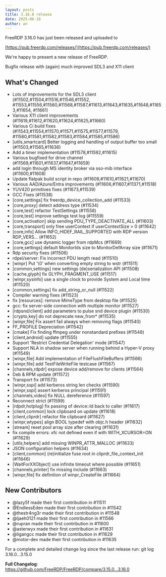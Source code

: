 ```yaml
---
layout: posts
title: 3.16.0 release
date: 2025-06-16
author: an
---
```


FreeRDP 3.16.0 has just been released and uploaded to

[https://pub.freerdp.com/releases/](https://pub.freerdp.com/releases/)

We're happy to present a new release of FreeRDP.


Bugfix release with (again) much improved SDL3 and X11 client

## What's Changed
* Lots of improvements for the SDL3 client (#11502,#11504,#11516,#11546,#11552,
  #11553,#11556,#11560,#11568,#11587,#11613,#11643,#11635,#11648,#11653,#11654,
  #11661)
* Various X11 client improvements (#11619,#11612,#11620,#11624,#11625,#11660)
* Various Ci build fixes (#11543,#11554,#11570,#11571,#11575,#11577,#11579,
  #11580,#11581,#11582,#11583,#11584,#11585,#11586)
* [utils,smartcard] Better logging and handling of output buffer too small
  (#11503,#11565,#11636)
* Add a timer implementation (#11578,#11592,#11615)
* Various bugfixed for drive channel (#11569,#11601,#11637,#11647,#11659)
* add login through MS identity broker via sso-mib interface (#11600,#11608)
* Update flatpak build script in repo (#11609,#11610,#11621,#11670)
* Various AAD/Azure/Entra improvements (#11606,#11607,#11371,#11518)
* YUV420 primitives fixes (#11673,#11539)
* GCC Fixes (#11538)
* [core,settings] fix freerdp_device_collection_add (#11533)
* [core,proxy] detect address type (#11534)
* [core,test] refactor TestSettings (#11558)
* [core,test] improve settings test log (#11559)
* [core,activation] skip sending PDU_TYPE_DEACTIVATE_ALL (#11603)
* [core,transport] only free userContext if userContextSize > 0 (#11642)
* [core,info] Allow INFO_HIDEF_RAIL_SUPPORTED with RDP version RDP_VERS… (#11652)
* [core,gcc] use dynamic logger from rdpMcs (#11669)
* [core,settings] default MonitorIds size to MonitorDefArray size (#11671)
* Rdp security fixes (#11506)
* rdpei/server: Fix incorrect PDU length read (#11510)
* [winpr] Put '\0' when converting empty string to wstr (#11511)
* [common,settings] new settings (de)serialization API (#11508)
* [cache,glyph] fix GLYPH_FRAGMENT_USE (#11517)
* [winpr,sysinfo] use a single clock to provide System and Local time (#11520)
* [common,settings] fix add_string_or_null (#11522)
* Compiler warning fixes (#11523)
* fix [resources]: remove MimeType from desktop file (#11525)
* gcc: fix server-side connection with multiple monitor (#11527)
* [rdpsnd/client] add parameters to pulse snd device plugin (#11530)
* [crypto,key] do not deprecate new_from* (#11535)
* [winpr,file] Fix assert fail always when removing flags (#11540)
* FF_PROFILE Depreciation (#11542)
* [cmake] Fix finding ffmpeg under nonstandard prefixes (#11548)
* [client,android] update (#11555)
* Support 'Restrict Credential Delegation' mode (#11547)
* Support NLA in shadow server when running behind a Hyper-V proxy (#11549)
* [winpr,file] Add implementation of FileFlushFileBuffers (#11566)
* [winpr,file] add TestFileWriteFile testcase (#11567)
* [channels,rdpdr] expose device add/remove for clients (#11564)
* Deb & RPM update (#11572)
* Transport fix (#11573)
* [winpr,sspi] add kerberos string len checks (#11590)
* [winpr,sspi] assert kerberos principal (#11591)
* [channels,video] fix NULL dereference (#11597)
* Reconnect strict (#11599)
* [rdpdr,hotplug] fix passing of device::Id back to caller (#11617)
* [client,common] lock clipboard on update (#11618)
* [client,cliprdr] refactor file clipboard (#11627)
* [winpr,wtypes] align BOOL typedef with objc.h header (#11632)
* [stream] reset pool array size after clearing (#11631)
* fix compile errors: xfc not defined even if with WITH_XCURSOR=ON (#11629)
* [utils,helpers] add missing WINPR_ATTR_MALLOC (#11633)
* JSON configuration helpers (#11634)
* [client,common] (re)initialize fuse root in cliprdr_file_context_init (#11646)
* [WaitForXXObject] use infinite timeout where possible (#11651)
* [channels,printer] fix missing include (#11663)
* [winpr,file] fix definition of winpr_CreateFile (#11664)

## New Contributors
* @lazy5f made their first contribution in #11511
* @EndlessEden made their first contribution in #11542
* @thestr4ng3r made their first contribution in #11548
* @ljaeh0121 made their first contribution in #11566
* @rupran made their first contribution in #11600
* @asterwyx made their first contribution in #11631
* @ligangcc made their first contribution in #11629
* @motor-dev made their first contribution in #11635

For a complete and detailed change log since the last release run:
git log 3.16.0...3.15.0

**Full Changelog**: https://github.com/FreeRDP/FreeRDP/compare/3.15.0...3.16.0

